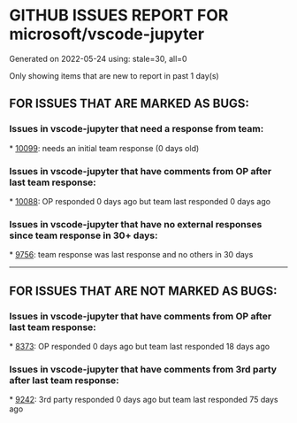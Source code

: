 
# GITHUB ISSUES REPORT FOR microsoft/vscode-jupyter


Generated on 2022-05-24 using: stale=30, all=0


Only showing items that are new to report in past 1 day(s)


## FOR ISSUES THAT ARE MARKED AS BUGS:


### Issues in vscode-jupyter that need a response from team:


\* [10099](https://github.com/microsoft/vscode-jupyter/issues/10099 "Jupyter cannot be used interactively in VSCode"): needs an initial team response (0 days old)

### Issues in vscode-jupyter that have comments from OP after last team response:


\* [10088](https://github.com/microsoft/vscode-jupyter/issues/10088 "the background color of inline figure out of control"): OP responded 0 days ago but team last responded 0 days ago

### Issues in vscode-jupyter that have no external responses since team response in 30+ days:


\* [9756](https://github.com/microsoft/vscode-jupyter/issues/9756 "can not connect to remote jupyter server"): team response was last response and no others in 30 days

---

## FOR ISSUES THAT ARE NOT MARKED AS BUGS:


### Issues in vscode-jupyter that have comments from OP after last team response:


\* [8373](https://github.com/microsoft/vscode-jupyter/issues/8373 "Enhancement: Use python installed plotly.min.js instead of renderer."): OP responded 0 days ago but team last responded 18 days ago

### Issues in vscode-jupyter that have comments from 3rd party after last team response:


\* [9242](https://github.com/microsoft/vscode-jupyter/issues/9242 "Add &quot;Restart and run all&quot; command "): 3rd party responded 0 days ago but team last responded 75 days ago
